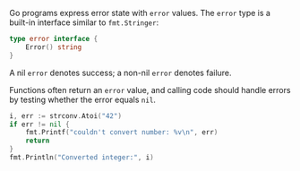 Go programs express error state with `error` values.
The `error` type is a built-in interface similar to `fmt.Stringer`:

```go
type error interface {
    Error() string
}
```

A nil `error` denotes success; a non-nil `error` denotes failure.

Functions often return an `error` value, and calling code should handle errors by testing whether the error equals `nil`.

```go
i, err := strconv.Atoi("42")
if err != nil {
    fmt.Printf("couldn't convert number: %v\n", err)
    return
}
fmt.Println("Converted integer:", i)
```